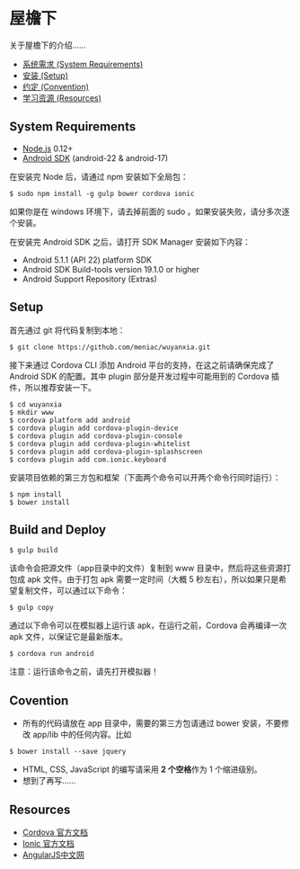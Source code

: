 # 屋檐下

关于屋檐下的介绍……

- [系统需求 (System Requirements)](#system-requirements)
- [安装 (Setup)](#setup)
- [约定 (Convention)](#convention)
- [学习资源 (Resources)](#resources)

## System Requirements

- [Node.js](https://nodejs.org/) 0.12+
- [Android SDK](http://developer.android.com/sdk/installing/index.html?pkg=tools) (android-22 & android-17)

在安装完 Node 后，请通过 npm 安装如下全局包：

```
$ sudo npm install -g gulp bower cordova ionic
```

如果你是在 windows 环境下，请去掉前面的 sudo 。如果安装失败，请分多次逐个安装。

在安装完 Android SDK 之后，请打开 SDK Manager 安装如下内容：

- Android 5.1.1 (API 22) platform SDK
- Android SDK Build-tools version 19.1.0 or higher
- Android Support Repository (Extras)

## Setup

首先通过 git 将代码复制到本地：

```
$ git clone https://github.com/meniac/wuyanxia.git
```

接下来通过 Cordova CLI  添加 Android 平台的支持，在这之前请确保完成了 Android SDK 的配置。其中 plugin 部分是开发过程中可能用到的 Cordova 插件，所以推荐安装一下。

```
$ cd wuyanxia
$ mkdir www
$ cordova platform add android
$ cordova plugin add cordova-plugin-device
$ cordova plugin add cordova-plugin-console
$ cordova plugin add cordova-plugin-whitelist
$ cordova plugin add cordova-plugin-splashscreen
$ cordova plugin add com.ionic.keyboard
```

安装项目依赖的第三方包和框架（下面两个命令可以开两个命令行同时运行）：

```
$ npm install
$ bower install
```

## Build and Deploy

```
$ gulp build
```

该命令会把源文件（app目录中的文件）复制到 www 目录中，然后将这些资源打包成 apk 文件。由于打包 apk 需要一定时间（大概 5 秒左右），所以如果只是希望复制文件，可以通过以下命令：

```
$ gulp copy
```

通过以下命令可以在模拟器上运行该 apk，在运行之前，Cordova 会再编译一次 apk 文件，以保证它是最新版本。

```
$ cordova run android
```

注意：运行该命令之前，请先打开模拟器！

## Covention

- 所有的代码请放在 app 目录中，需要的第三方包请通过 bower 安装，不要修改 app/lib 中的任何内容。比如

```
$ bower install --save jquery
```

- HTML, CSS, JavaScript 的编写请采用 **2 个空格**作为 1 个缩进级别。
- 想到了再写……

## Resources
- [Cordova 官方文档](http://cordova.apache.org/docs/en/5.0.0/)
- [Ionic 官方文档](http://ionicframework.com/docs/)
- [AngularJS中文网](http://www.apjs.net)